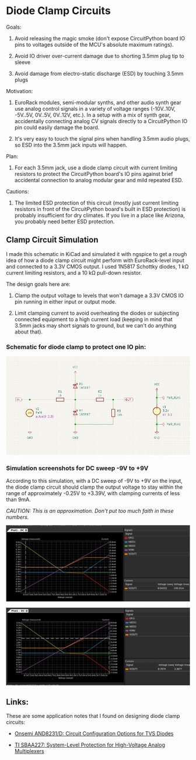 <!-- SPDX-License-Identifier: CC-BY-SA-4.0 OR MIT -->
<!-- SPDX-FileCopyrightText: Copyright 2024 Sam Blenny -->
# Diode Clamp Circuits


Goals:

1. Avoid releasing the magic smoke (don't expose CircuitPython board IO pins to
   voltages outside of the MCU's absolute maximum ratings).

2. Avoid IO driver over-current damage due to shorting 3.5mm plug tip to sleeve

3. Avoid damage from electro-static discharge (ESD) by touching 3.5mm plugs


Motivation:

1. EuroRack modules, semi-modular synths, and other audio synth gear use analog
   control signals in a variety of voltage ranges (-10V..10V, -5V..5V, 0V..5V,
   0V..12V, etc.). In a setup with a mix of synth gear, accidentally connecting
   analog CV signals directly to a CircuitPython IO pin could easily damage the
   board.

2. It's very easy to touch the signal pins when handling 3.5mm audio plugs, so
   ESD into the 3.5mm jack inputs will happen.


Plan:

1. For each 3.5mm jack, use a diode clamp circuit with current limiting
   resistors to protect the CircuitPython board's IO pins against brief
   accidental connection to analog modular gear and mild repeated ESD.


Cautions:

1. The limited ESD protection of this circuit (mostly just current limiting
   resistors in front of the CircuitPython board's built in ESD protection) is
   probably insufficient for dry climates. If you live in a place like Arizona,
   you probably need better ESD protection.


## Clamp Circuit Simulation

I made this schematic in KiCad and simulated it with ngspice to get a rough
idea of how a diode clamp circuit might perform with EuroRack-level input and
connected to a 3.3V CMOS output. I used 1N5817 Schottky diodes, 1 kΩ current
limiting resistors, and a 10 kΩ pull-down resistor.

The design goals here are:

1. Clamp the output voltage to levels that won't damage a 3.3V CMOS IO pin
   running in either input or output mode.

2. Limit clamping current to avoid overheating the diodes or subjecting
   connected equipment to a high current load (keeping in mind that 3.5mm jacks
   may short signals to ground, but we can't do anything about that).


### Schematic for diode clamp to protect one IO pin:

![Schematic of diode clamp circuit](dual-1K-schematic.png)


### Simulation screenshots for DC sweep -9V to +9V

According to this simulation, with a DC sweep of -9V to +9V on the input, the
diode clamp circuit should clamp the output voltage to stay within the range of
approximately -0.25V to +3.39V, with clamping currents of less than 9mA.

*CAUTION: This is an approximation. Don't put too much faith in these numbers.*

![Diode clamp DC sweep simulation with min VOUT cursor](dual-1K-min-VOUT.png)

![Diode clamp DC sweep simulation with max VOUT cursor](dual-1K-max-VOUT.png)


## Links:

These are some application notes that I found on designing diode clamp circuits:

- [Onsemi AND8231/D: Circuit Configuration Options for TVS Diodes](https://www.onsemi.com/pub/Collateral/AND8231-D.PDF)

- [TI SBAA227: System-Level Protection for High-Voltage Analog
Multiplexers](https://www.ti.com/lit/an/sbaa227/sbaa227.pdf)
